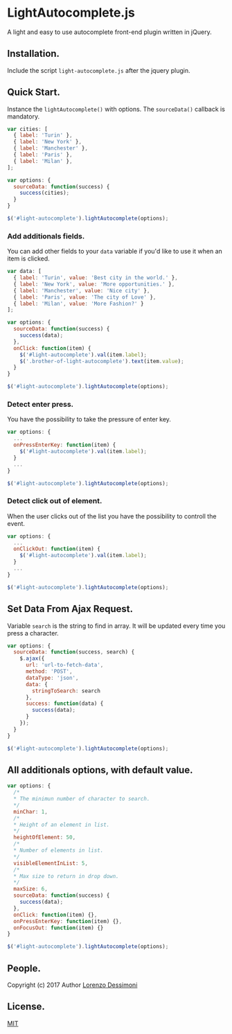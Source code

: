 # LightAutocomplete.js
A light and easy to use autocomplete front-end plugin written in jQuery.
## Installation.
Include the script `light-autocomplete.js` after the jquery plugin.
## Quick Start.
Instance the `lightAutocomplete()` with options. The `sourceData()` callback is mandatory.
```javascript
var cities: [
  { label: 'Turin' },
  { label: 'New York' },
  { label: 'Manchester' },
  { label: 'Paris' },
  { label: 'Milan' },
];

var options: {
  sourceData: function(success) {
    success(cities);
  }
}

$('#light-autocomplete').lightAutocomplete(options);
```
### Add additionals fields.
You can add other fields to your `data` variable if you'd like to use it when an item is clicked.
```javascript
var data: [
  { label: 'Turin', value: 'Best city in the world.' },
  { label: 'New York', value: 'More opportunities.' },
  { label: 'Manchester', value: 'Nice city' },
  { label: 'Paris', value: 'The city of Love' },
  { label: 'Milan', value: 'More Fashion?' }
];

var options: {
  sourceData: function(success) {
    success(data);
  },
  onClick: function(item) {
    $('#light-autocomplete').val(item.label);
    $('.brother-of-light-autocomplete').text(item.value);
  }
}

$('#light-autocomplete').lightAutocomplete(options);
```
### Detect enter press.
You have the possibility to take the pressure of enter key.
```javascript
var options: {
  ...
  onPressEnterKey: function(item) {
    $('#light-autocomplete').val(item.label);
  }
  ...
}

$('#light-autocomplete').lightAutocomplete(options);
```
### Detect click out of element.
When the user clicks out of the list you have the possibility to controll the event.
```javascript
var options: {
  ...
  onClickOut: function(item) {
    $('#light-autocomplete').val(item.label);
  }
  ...
}

$('#light-autocomplete').lightAutocomplete(options);
```
## Set Data From Ajax Request.
Variable `search` is the string to find in array. It will be updated every time you press a character.
```javascript
var options: {
  sourceData: function(success, search) {
    $.ajax({
      url: 'url-to-fetch-data',
      method: 'POST',
      dataType: 'json',
      data: {
        stringToSearch: search
      },
      success: function(data) {
        success(data);
      }
    });
  }
}

$('#light-autocomplete').lightAutocomplete(options);
```
## All additionals options, with default value.
```javascript
var options: {
  /* 
  * The minimun number of character to search.
  */
  minChar: 1,
  /*
  * Height of an element in list.
  */
  heightOfElement: 50,
  /*
  * Number of elements in list.
  */
  visibleElementInList: 5,
  /*
  * Max size to return in drop down.
  */
  maxSize: 6,
  sourceData: function(success) {
    success(data);
  },
  onClick: function(item) {},
  onPressEnterKey: function(item) {},
  onFocusOut: function(item) {}
}

$('#light-autocomplete').lightAutocomplete(options);
```
## People.
Copyright (c) 2017 Author [Lorenzo Dessimoni](https://www.linkedin.com/in/lorenzo-dessimoni-092894ab/)
## License.
[MIT](https://github.com/FunkyOz/light-autocomplete/blob/master/LICENSE)
